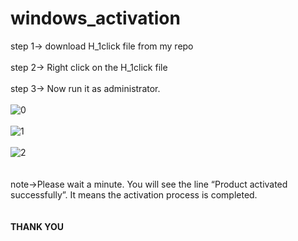 # windows_activation
step 1-> download H_1click file from my repo <br /><br />
step 2-> Right click on the H_1click file<br /><br />
step 3-> Now run it as administrator. <br /><br />
![0](https://github.com/upadrastaharshavardhan/windows_activation/assets/62492737/7345151e-4a3e-40f7-82b6-96ba05567069)<br />
<br />
![1](https://github.com/upadrastaharshavardhan/windows_activation/assets/62492737/c86fcdfe-173e-4fe0-b35c-cb5ac5746687)<br />
<br />
![2](https://github.com/upadrastaharshavardhan/windows_activation/assets/62492737/f8f46dd1-c3a5-443f-945d-9d30d93a38ec)<br />
<br />
<br />
note->Please wait a minute. You will see the line “Product activated successfully”. It means the activation process is completed.<br />
<br />
<br />
__THANK YOU__
